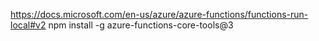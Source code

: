https://docs.microsoft.com/en-us/azure/azure-functions/functions-run-local#v2
npm install -g azure-functions-core-tools@3
